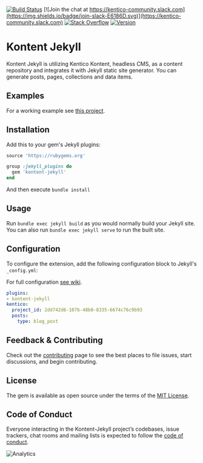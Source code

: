 [![Build Status](https://api.travis-ci.com/Kentico/kontent-jekyll.svg?branch=master)](https://travis-ci.com/Kentico/kontent-jekyll)
[![Join the chat at https://kentico-community.slack.com](https://img.shields.io/badge/join-slack-E6186D.svg)](https://kentico-community.slack.com)
[![Stack Overflow](https://img.shields.io/badge/Stack%20Overflow-ASK%20NOW-FE7A16.svg?logo=stackoverflow&logoColor=white)](https://stackoverflow.com/tags/kentico-kontent)
 [![Version](https://img.shields.io/gem/v/kontent-jekyll.svg?style=flat)](https://rubygems.org/gems/kontent-jekyll)

# Kontent Jekyll

Kontent Jekyll is utilizing Kentico Kontent, headless CMS, as a content repository and integrates it with Jekyll static site generator. You can generate posts, pages, collections and data items.

## Examples

For a working example see [this project](https://github.com/Kentico/kontent-jekyll-blog).

## Installation

Add this to your gem's Jekyll plugins:

```ruby
source 'https://rubygems.org'

group :jekyll_plugins do
  gem 'kontent-jekyll'
end
```

And then execute `bundle install`

## Usage

Run `bundle exec jekyll build` as you would normally build your Jekyll site.
You can also run `bundle exec jekyll serve` to run the built site.

## Configuration

To configure the extension, add the following configuration block to Jekyll's `_config.yml`:

For full configuration [see wiki](https://github.com/Kentico/kontent-jekyll/wiki).

```yaml
plugins:
- kontent-jekyll
kentico:
  project_id: 2dd742d6-107b-48b0-8335-6674c76c9b93
  posts:                                                      
    type: blog_post                                           
```

## Feedback & Contributing

Check out the [contributing](https://github.com/Kentico/kontent-jekyll/blob/master/CONTRIBUTING.md) page to see the best places to file issues, start discussions, and begin contributing.

## License

The gem is available as open source under the terms of the [MIT License](https://opensource.org/licenses/MIT).

## Code of Conduct

Everyone interacting in the Kontent-Jekyll project’s codebases, issue trackers, chat rooms and mailing lists is expected to follow the [code of conduct](https://github.com/Kentico/kontent-jekyll/blob/master/CODE_OF_CONDUCT.md).

![Analytics](https://kentico-ga-beacon.azurewebsites.net/api/UA-69014260-4/Kentico/kontent-jekyll?pixel)
